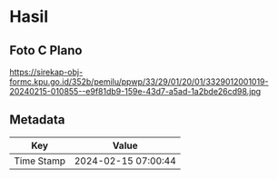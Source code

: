 # Hasil

## Foto C Plano

https://sirekap-obj-formc.kpu.go.id/352b/pemilu/ppwp/33/29/01/20/01/3329012001019-20240215-010855--e9f81db9-159e-43d7-a5ad-1a2bde26cd98.jpg


## Metadata

| Key        | Value               |
| ---------- | ------------------- |
| Time Stamp | 2024-02-15 07:00:44 |



